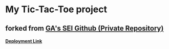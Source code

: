 # My Tic-Tac-Toe project

## forked from [GA's SEI Github (Private Repository)](https://github.com/SEI-Remote "SEI-Remote GitHub Profile")

#### [Deployment Link](https://ticnattoe.netlify.app/ "Tic-Nat-Toe")
